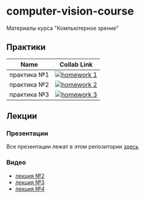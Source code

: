 # computer-vision-course
Материалы курса "Компьютерное зрение"

## Практики
| Name  | Collab Link |
| ------------- | ------------- |
| практика №1 | [![homework 1](https://colab.research.google.com/assets/colab-badge.svg)](https://colab.research.google.com/drive/1-3Y_X4meaVgSqheByJmM3x_ky8KOnQkT?usp=sharing)|
| практика №2 | [![homework 2](https://colab.research.google.com/assets/colab-badge.svg)](https://colab.research.google.com/drive/15MY2mBBWG8zq5PAjUVrsFUeymb5asEAb?usp=sharing)|
| практика №3 | [![homework 3](https://colab.research.google.com/assets/colab-badge.svg)](https://colab.research.google.com/drive/1-30-5-v1LxBzcyMTvYpaDqJjYDnhPD5A?usp=sharing)|

## Лекции
### Презентации
Все презентации лежат в этом репозитории [здесь](./lectures)
### Видео
* [лекция №2](https://drive.google.com/file/d/1n0btY9cuachG46e6ItIybCpaPLemGy3Y/view?usp=sharing)
* [лекция №3](https://drive.google.com/file/d/1J3t5d_gl1_d90JAfv8tu_QNjIgPXEtz1/view?usp=sharing)
* [лекция №4](https://drive.google.com/file/d/1ZoAjrTTArxNnSq7DMAw-p-BiGMie_yFv/view?usp=sharing)
